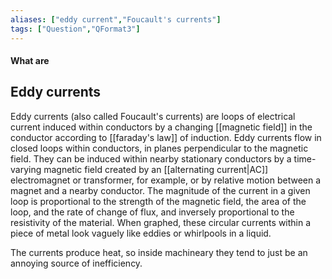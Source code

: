 ```yaml
---
aliases: ["eddy current","Foucault's currents"]
tags: ["Question","QFormat3"]
---
```


#### What are
## Eddy currents
Eddy currents (also called Foucault's currents) are loops of electrical current induced within conductors by a changing [[magnetic field]] in the conductor according to [[faraday's law]] of induction. Eddy currents flow in closed loops within conductors, in planes perpendicular to the magnetic field. They can be induced within nearby stationary conductors by a time-varying magnetic field created by an [[alternating current|AC]] electromagnet or transformer, for example, or by relative motion between a magnet and a nearby conductor. The magnitude of the current in a given loop is proportional to the strength of the magnetic field, the area of the loop, and the rate of change of flux, and inversely proportional to the resistivity of the material. When graphed, these circular currents within a piece of metal look vaguely like eddies or whirlpools in a liquid. 



The currents produce heat, so inside machineary they tend to just be an annoying source of inefficiency.